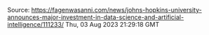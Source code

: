 Source: https://fagenwasanni.com/news/johns-hopkins-university-announces-major-investment-in-data-science-and-artificial-intelligence/111233/
Thu, 03 Aug 2023 21:29:18 GMT
